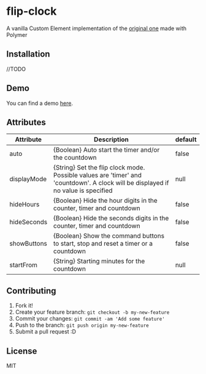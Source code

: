 # flip-clock
A vanilla Custom Element implementation of the [original one](https://github.com/granze/flip-clock) made with Polymer
## Installation
//TODO
## Demo
You can find a demo [here](http://granze.net/flip-clock-vanilla/).

## Attributes
| Attribute | Description | default |
| --- | --- | --- |
| auto        | {Boolean} Auto start the timer and/or the countdown  | false |
| displayMode | {String} Set the flip clock mode. Possible values are 'timer' and 'countdown'. A clock will be displayed if no value is specified | null  |
| hideHours   | {Boolean} Hide the hour digits in the counter, timer and countdown                                                                          | false |
| hideSeconds | {Boolean} Hide the seconds digits in the counter, timer and countdown                                                                       | false |
| showButtons | {Boolean} Show the command buttons to start, stop and reset a timer or a countdown                                                          | false |
| startFrom   | {String} Starting minutes for the countdown                                                                                                | null  |

## Contributing
1. Fork it!
2. Create your feature branch: `git checkout -b my-new-feature`
3. Commit your changes: `git commit -am 'Add some feature'`
4. Push to the branch: `git push origin my-new-feature`
5. Submit a pull request :D

## License
MIT

